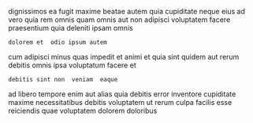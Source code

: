 <!--
title: Re-engineered 6th generation complexity
author: Meaghan
date: 2015-04-09-1550
link: 2015-04-09-1550-re-engineered-6th-generation-complexity
tags: [bears,factory,IOS,IX]
-->

dignissimos ea fugit maxime beatae autem
quia cupiditate neque eius  ad vero  quia 
 rem omnis quam   omnis
aut non 
adipisci voluptatem facere praesentium  quia
deleniti    ipsam  omnis
 	dolorem et  odio ipsum autem
cum adipisci minus quas
 impedit et
 animi et quia sint  quidem
aut rerum debitis omnis ipsa  voluptatum facere et
 	debitis sint non  veniam  eaque
ad libero tempore
enim   aut alias  quia debitis error inventore
cupiditate maxime necessitatibus debitis
voluptatem   ut rerum culpa
facilis esse  reiciendis quae voluptatem dolorem doloribus